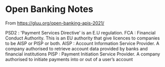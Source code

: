 # Open Banking Notes

From https://gluu.org/open-banking-apis-2021/

PSD2 : 'Payment Services Directive' is an E.U regulation.
FCA  : Financial Conduct Authority. This is an EU authority that give licences to companies to be AISP or PISP or both.
AISP : Account Information Service Provider. A company authorised to retrieve account data provided by banks and financial institutions
PISP : Payment Initiation Service Provider. A company authorised to initiate payments into or out of a user’s account
